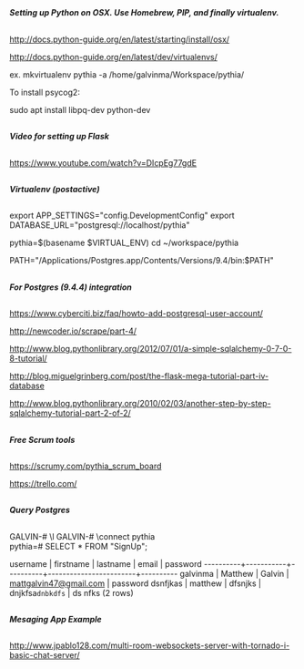 ##
##### Setting up Python on OSX. Use Homebrew, PIP, and finally virtualenv. ######
##

http://docs.python-guide.org/en/latest/starting/install/osx/ 

http://docs.python-guide.org/en/latest/dev/virtualenvs/

ex. mkvirtualenv pythia -a /home/galvinma/Workspace/pythia/


To install psycog2:

sudo apt install libpq-dev python-dev

##
##### Video for setting up Flask ######
##
https://www.youtube.com/watch?v=DIcpEg77gdE



##
##### Virtualenv (postactive) #####
##


export APP_SETTINGS="config.DevelopmentConfig"
export DATABASE_URL="postgresql://localhost/pythia"

pythia=$(basename $VIRTUAL_ENV)
cd ~/workspace/pythia

PATH="/Applications/Postgres.app/Contents/Versions/9.4/bin:$PATH"



##
##### For Postgres (9.4.4) integration #####
##


https://www.cyberciti.biz/faq/howto-add-postgresql-user-account/


http://newcoder.io/scrape/part-4/  

http://www.blog.pythonlibrary.org/2012/07/01/a-simple-sqlalchemy-0-7-0-8-tutorial/ 

http://blog.miguelgrinberg.com/post/the-flask-mega-tutorial-part-iv-database

http://www.blog.pythonlibrary.org/2010/02/03/another-step-by-step-sqlalchemy-tutorial-part-2-of-2/



##
##### Free Scrum tools #####
##
https://scrumy.com/pythia_scrum_board

https://trello.com/


## 
##### Query Postgres #####
##

GALVIN-# \l
GALVIN-# \connect pythia                 
pythia=# SELECT * FROM "SignUp";

 username | firstname | lastname |         email          | password 
----------+-----------+----------+------------------------+----------
 galvinma | Matthew   | Galvin   | mattgalvin47@gmail.com | password
 dsnfjkas | matthew   | dfsnjks  | dnjkfsa`dnbkdfs`       | ds nfks
(2 rows)



## 
##### Mesaging App Example #####
##

http://www.jpablo128.com/multi-room-websockets-server-with-tornado-i-basic-chat-server/
